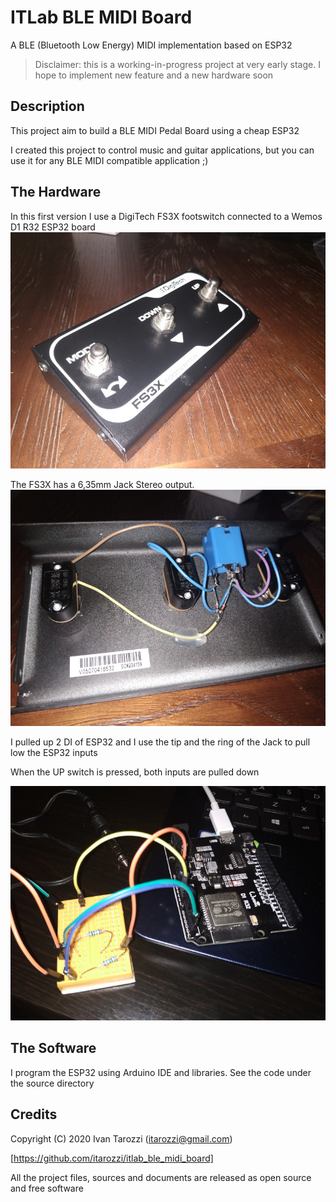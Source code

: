 # ITLab BLE MIDI Board

A BLE (Bluetooth Low Energy) MIDI implementation based on ESP32

 
> Disclaimer: 
> this is a working-in-progress project at very early stage. I hope to implement new feature and a new hardware soon
 
## Description
 
This project aim to build a BLE MIDI Pedal Board using a cheap ESP32 
 
I created this project to control music and guitar applications, but you can use it for any BLE MIDI compatible application ;)



## The Hardware

In this first version I use a DigiTech FS3X footswitch connected to a Wemos D1 R32 ESP32 board
![DigiTech_FS3X](docs/img1.jpg)

The FS3X has a 6,35mm Jack Stereo output.
![DigiTech_FS3X_inside](docs/img2.jpg)

I pulled up 2 DI of ESP32 and I use the tip and the ring of the Jack to pull low the ESP32 inputs

When the UP switch is pressed, both inputs are pulled down

![breadboard](docs/img3.jpg)



## The Software

I program the ESP32 using Arduino IDE and libraries. See the code under the source directory




## Credits
Copyright (C) 2020 Ivan Tarozzi (itarozzi@gmail.com) 

[https://github.com/itarozzi/itlab_ble_midi_board]

All the project files, sources and documents are released as open source and free software
